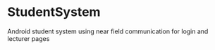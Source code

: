 StudentSystem
=============

Android student system using near field communication for login and lecturer pages
